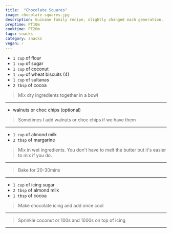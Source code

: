 ```yaml
---
title:  "Chocolate Squares"
image: chocolate-squares.jpg
description: Guinane family recipe, slightly changed each generation.
preptime: PT10m
cooktime: PT20m
tags: snacks
category: snacks
vegan: ✓
---
```


* `1 cup` of flour
* `1 cup` of sugar
* `1 cup` of coconut
* `1 cup` of wheat biscuits (4)
* `1 cup` of sultanas
* `2 tbsp` of cocoa

> Mix dry ingredients together in a bowl

---

* walnuts or choc chips (optional)

> Sometimes I add walnuts or choc chips if we have them

---

* `1 cup` of almond milk
* `2 tbsp` of margarine

> Mix in wet ingredients. You don't have to melt the butter but it's easier to mix if you do.

---

> Bake for 20-30mins

---

* `1 cup` of icing sugar
* `2 tbsp` of almond milk
* `1 tbsp` of cocoa

> Make chocolate icing and add once cool

---

> Sprinkle coconut or 100s and 1000s on top of icing

---
